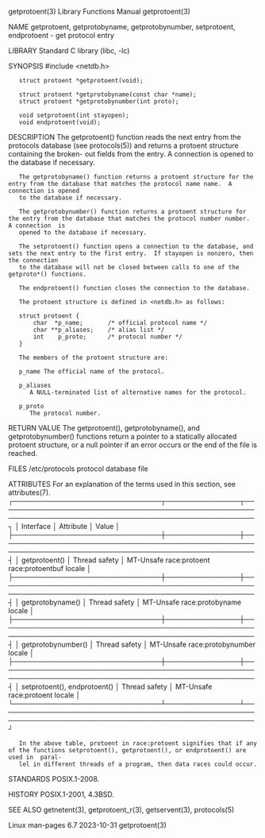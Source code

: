 getprotoent(3)							   Library Functions Manual							getprotoent(3)

NAME
       getprotoent, getprotobyname, getprotobynumber, setprotoent, endprotoent - get protocol entry

LIBRARY
       Standard C library (libc, -lc)

SYNOPSIS
       #include <netdb.h>

       struct protoent *getprotoent(void);

       struct protoent *getprotobyname(const char *name);
       struct protoent *getprotobynumber(int proto);

       void setprotoent(int stayopen);
       void endprotoent(void);

DESCRIPTION
       The  getprotoent() function reads the next entry from the protocols database (see protocols(5)) and returns a protoent structure containing the broken-
       out fields from the entry.  A connection is opened to the database if necessary.

       The getprotobyname() function returns a protoent structure for the entry from the database that matches the protocol name name.	A connection is opened
       to the database if necessary.

       The getprotobynumber() function returns a protoent structure for the entry from the database that matches the protocol number number.  A connection  is
       opened to the database if necessary.

       The setprotoent() function opens a connection to the database, and sets the next entry to the first entry.  If stayopen is nonzero, then the connection
       to the database will not be closed between calls to one of the getproto*() functions.

       The endprotoent() function closes the connection to the database.

       The protoent structure is defined in <netdb.h> as follows:

	   struct protoent {
	       char  *p_name;	    /* official protocol name */
	       char **p_aliases;    /* alias list */
	       int    p_proto;	    /* protocol number */
	   }

       The members of the protoent structure are:

       p_name The official name of the protocol.

       p_aliases
	      A NULL-terminated list of alternative names for the protocol.

       p_proto
	      The protocol number.

RETURN VALUE
       The  getprotoent(), getprotobyname(), and getprotobynumber() functions return a pointer to a statically allocated protoent structure, or a null pointer
       if an error occurs or the end of the file is reached.

FILES
       /etc/protocols
	      protocol database file

ATTRIBUTES
       For an explanation of the terms used in this section, see attributes(7).
       ┌──────────────────────────────┬───────────────┬──────────────────────────────────────────────────────────────────────────────────────────────────────┐
       │ Interface		      │ Attribute     │ Value												     │
       ├──────────────────────────────┼───────────────┼──────────────────────────────────────────────────────────────────────────────────────────────────────┤
       │ getprotoent()		      │ Thread safety │ MT-Unsafe race:protoent race:protoentbuf locale							     │
       ├──────────────────────────────┼───────────────┼──────────────────────────────────────────────────────────────────────────────────────────────────────┤
       │ getprotobyname()	      │ Thread safety │ MT-Unsafe race:protobyname locale								     │
       ├──────────────────────────────┼───────────────┼──────────────────────────────────────────────────────────────────────────────────────────────────────┤
       │ getprotobynumber()	      │ Thread safety │ MT-Unsafe race:protobynumber locale								     │
       ├──────────────────────────────┼───────────────┼──────────────────────────────────────────────────────────────────────────────────────────────────────┤
       │ setprotoent(), endprotoent() │ Thread safety │ MT-Unsafe race:protoent locale									     │
       └──────────────────────────────┴───────────────┴──────────────────────────────────────────────────────────────────────────────────────────────────────┘

       In the above table, protoent in race:protoent signifies that if any of the functions setprotoent(), getprotoent(), or endprotoent() are used in	paral‐
       lel in different threads of a program, then data races could occur.

STANDARDS
       POSIX.1-2008.

HISTORY
       POSIX.1-2001, 4.3BSD.

SEE ALSO
       getnetent(3), getprotoent_r(3), getservent(3), protocols(5)

Linux man-pages 6.7							  2023-10-31								getprotoent(3)
